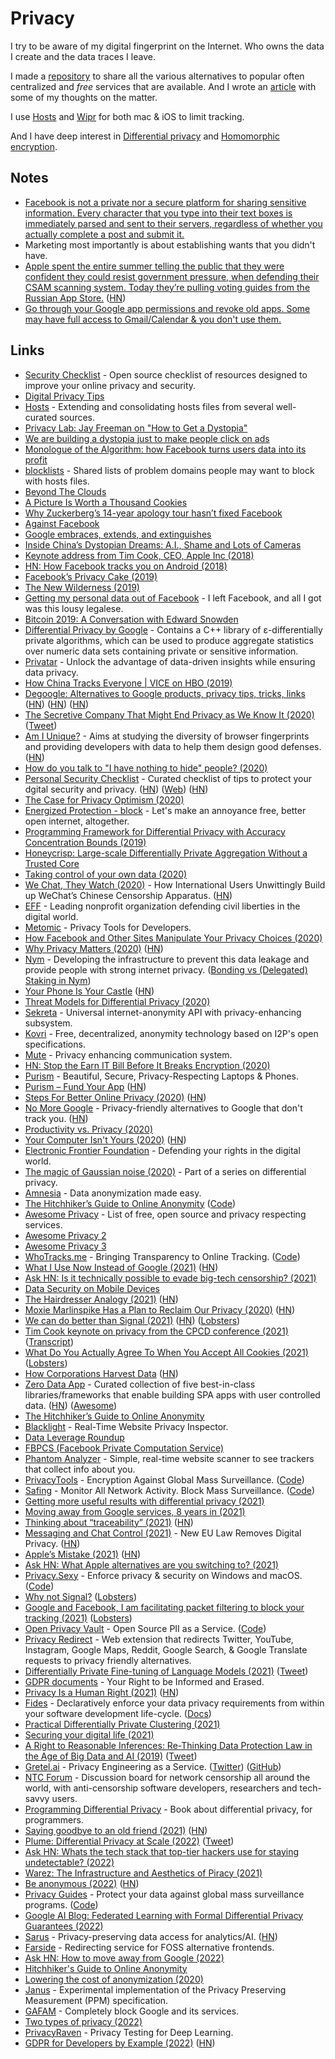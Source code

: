 # Privacy

I try to be aware of my digital fingerprint on the Internet. Who owns the data I create and the data traces I leave.

I made a [repository](https://github.com/nikitavoloboev/privacy-respecting) to share all the various alternatives to popular often centralized and _free_ services that are available. And I wrote an [article](https://medium.com/@nikitavoloboev/like-a-dog-on-a-leash-c0cdb8839079) with some of my thoughts on the matter.

I use [Hosts](https://github.com/StevenBlack/hosts) and [Wipr](https://itunes.apple.com/nl/app/wipr/id1320666476?l=en&mt=12) for both mac & iOS to limit tracking.

And I have deep interest in [Differential privacy](http://en.wikipedia.org/wiki/Differential_privacy) and [Homomorphic encryption](http://en.wikipedia.org/wiki/Homomorphic_encryption).

## Notes

- [Facebook is not a private nor a secure platform for sharing sensitive information. Every character that you type into their text boxes is immediately parsed and sent to their servers, regardless of whether you actually complete a post and submit it.](https://www.reddit.com/r/privacy/comments/79x7u3/facebook_employees_just_opened_a_privately_shared/)
- Marketing most importantly is about establishing wants that you didn't have.
- [Apple spent the entire summer telling the public that they were confident they could resist government pressure, when defending their CSAM scanning system. Today they’re pulling voting guides from the Russian App Store.](https://twitter.com/matthew_d_green/status/1438844141107044352) ([HN](https://news.ycombinator.com/item?id=28561941))
- [Go through your Google app permissions and revoke old apps. Some may have full access to Gmail/Calendar & you don't use them.](https://twitter.com/swyx/status/1467804281306636289)

## Links

- [Security Checklist](https://securitycheckli.st/) - Open source checklist of resources designed to improve your online privacy and security.
- [Digital Privacy Tips](https://bluz71.github.io/2018/06/20/digital-privacy-tips.html)
- [Hosts](https://github.com/StevenBlack/hosts) - Extending and consolidating hosts files from several well-curated sources.
- [Privacy Lab: Jay Freeman on "How to Get a Dystopia"](https://air.mozilla.org/privacy-lab-orchid/)
- [We are building a dystopia just to make people click on ads](https://www.ted.com/talks/zeynep_tufekci_we_re_building_a_dystopia_just_to_make_people_click_on_ads#t-8834)
- [Monologue of the Algorithm: how Facebook turns users data into its profit](https://vimeo.com/249633335)
- [blocklists](https://github.com/jmdugan/blocklists) - Shared lists of problem domains people may want to block with hosts files.
- [Beyond The Clouds](https://ind.ie/beyond-the-clouds/)
- [A Picture Is Worth a Thousand Cookies](https://blog.halide.cam/a-picture-is-worth-a-thousand-cookies-8400efa3d650)
- [Why Zuckerberg’s 14-year apology tour hasn’t fixed Facebook](https://www.wired.com/story/why-zuckerberg-15-year-apology-tour-hasnt-fixed-facebook/)
- [Against Facebook](https://0xadada.pub/2018/05/01/against-facebook/)
- [Google embraces, extends, and extinguishes](http://drewdevault.com/2018/05/03/Google-embraces-extends-extinguishes.html)
- [Inside China’s Dystopian Dreams: A.I., Shame and Lots of Cameras](https://www.nytimes.com/2018/07/08/business/china-surveillance-technology.html)
- [Keynote address from Tim Cook, CEO, Apple Inc (2018)](https://www.youtube.com/watch?v=kVhOLkIs20A)
- [HN: How Facebook tracks you on Android (2018)](https://news.ycombinator.com/item?id=18788658)
- [Facebook’s Privacy Cake (2019)](https://stratechery.com/2019/facebooks-privacy-cake/)
- [The New Wilderness (2019)](https://idlewords.com/2019/06/the_new_wilderness.htm)
- [Getting my personal data out of Facebook](https://ruben.verborgh.org/facebook/) - I left Facebook, and all I got was this lousy legalese.
- [Bitcoin 2019: A Conversation with Edward Snowden](https://www.youtube.com/watch?v=w7XpI0fRnIg)
- [Differential Privacy by Google](https://github.com/google/differential-privacy) - Contains a C++ library of ε-differentially private algorithms, which can be used to produce aggregate statistics over numeric data sets containing private or sensitive information.
- [Privatar](https://www.privitar.com/) - Unlock the advantage of data-driven insights while ensuring data privacy.
- [How China Tracks Everyone | VICE on HBO (2019)](https://www.youtube.com/watch?v=CLo3e1Pak-Y)
- [Degoogle: Alternatives to Google products, privacy tips, tricks, links](https://github.com/tycrek/degoogle) ([HN](https://news.ycombinator.com/item?id=24245817)) ([HN](https://news.ycombinator.com/item?id=30528205)) ([HN](https://news.ycombinator.com/item?id=30528205))
- [The Secretive Company That Might End Privacy as We Know It (2020)](https://www.nytimes.com/2020/01/18/technology/clearview-privacy-facial-recognition.html) ([Tweet](https://twitter.com/kevinakwok/status/1218621849971507200))
- [Am I Unique?](https://amiunique.org/) - Aims at studying the diversity of browser fingerprints and providing developers with data to help them design good defenses. ([HN](https://news.ycombinator.com/item?id=22148512))
- [How do you talk to "I have nothing to hide" people? (2020)](https://lobste.rs/s/6yrndd/how_do_you_talk_i_have_nothing_hide_people)
- [Personal Security Checklist](https://github.com/Lissy93/personal-security-checklist) - Curated checklist of tips to protect your dgital security and privacy. ([HN](https://news.ycombinator.com/item?id=30902426)) ([Web](https://security-list.js.org/#/)) ([HN](https://news.ycombinator.com/item?id=30922779))
- [The Case for Privacy Optimism (2020)](https://benmgarfinkel.wordpress.com/2020/03/09/privacy-optimism-2/)
- [Energized Protection - block](https://github.com/EnergizedProtection/block) - Let's make an annoyance free, better open internet, altogether.
- [Programming Framework for Differential Privacy with Accuracy Concentration Bounds (2019)](https://arxiv.org/pdf/1909.07918.pdf)
- [Honeycrisp: Large-scale Differentially Private Aggregation Without a Trusted Core](https://www.cis.upenn.edu/~ahae/papers/honeycrisp-tr.pdf)
- [Taking control of your own data (2020)](https://0x46.net/thoughts/2020/05/02/self-hosting/)
- [We Chat, They Watch (2020)](https://citizenlab.ca/2020/05/we-chat-they-watch/) - How International Users Unwittingly Build up WeChat’s Chinese Censorship Apparatus. ([HN](https://news.ycombinator.com/item?id=23109997))
- [EFF](https://www.eff.org/) - Leading nonprofit organization defending civil liberties in the digital world.
- [Metomic](https://metomic.io/) - Privacy Tools for Developers.
- [How Facebook and Other Sites Manipulate Your Privacy Choices (2020)](https://www.wired.com/story/facebook-social-media-privacy-dark-patterns/)
- [Why Privacy Matters (2020)](https://thistooshallgrow.com/blog/privacy-security-roundup) ([HN](https://news.ycombinator.com/item?id=24341079))
- [Nym](https://nymtech.net/) - Developing the infrastructure to prevent this data leakage and provide people with strong internet privacy. ([Bonding vs (Delegated) Staking in Nym](https://medium.com/nymtech/bonding-vs-delegated-staking-in-nym-f11d7adceec3))
- [Your Phone Is Your Castle](https://puri.sm/posts/your-phone-is-your-castle/) ([HN](https://news.ycombinator.com/item?id=24463347))
- [Threat Models for Differential Privacy (2020)](https://www.nist.gov/blogs/cybersecurity-insights/threat-models-differential-privacy)
- [Sekreta](https://gitlab.com/sekreta/sekreta/) - Universal internet-anonymity API with privacy-enhancing subsystem.
- [Kovri](https://gitlab.com/kovri-project/kovri/) - Free, decentralized, anonymity technology based on I2P's open specifications.
- [Mute](https://mute.one/) - Privacy enhancing communication system.
- [HN: Stop the Earn IT Bill Before It Breaks Encryption (2020)](https://news.ycombinator.com/item?id=24695373)
- [Purism](https://puri.sm/) - Beautiful, Secure, Privacy-Respecting Laptops & Phones.
- [Purism – Fund Your App](https://puri.sm/fund-your-app/) ([HN](https://news.ycombinator.com/item?id=24721913))
- [Steps For Better Online Privacy (2020)](https://www.npr.org/2020/10/09/922262686/your-technology-is-tracking-you-take-these-steps-for-better-online-privacy) ([HN](https://news.ycombinator.com/item?id=24807980))
- [No More Google](https://nomoregoogle.com/) - Privacy-friendly alternatives to Google that don't track you. ([HN](https://news.ycombinator.com/item?id=24972669))
- [Productivity vs. Privacy (2020)](https://jessems.com/productivity-vs-privacy)
- [Your Computer Isn't Yours (2020)](https://sneak.berlin/20201112/your-computer-isnt-yours/) ([HN](https://news.ycombinator.com/item?id=25078034))
- [Electronic Frontier Foundation](https://www.eff.org/) - Defending your rights in the digital world.
- [The magic of Gaussian noise (2020)](https://desfontain.es/privacy/gaussian-noise.html) - Part of a series on differential privacy.
- [Amnesia](https://amnesia.openaire.eu/) - Data anonymization made easy.
- [The Hitchhiker’s Guide to Online Anonymity](https://anonymousplanet.github.io/thgtoa/guide.html) ([Code](https://github.com/AnonymousPlanet/thgtoa))
- [Awesome Privacy](https://github.com/pluja/awesome-privacy) - List of free, open source and privacy respecting services.
- [Awesome Privacy 2](https://github.com/paulaime/Awesome-Privacy)
- [Awesome Privacy 3](https://github.com/Lissy93/awesome-privacy)
- [WhoTracks.me](https://whotracks.me/) - Bringing Transparency to Online Tracking. ([Code](https://github.com/ghostery/whotracks.me))
- [What I Use Now Instead of Google (2021)](https://kiramclean.com/blog/what-i-use-now-instead-of-google/) ([HN](https://news.ycombinator.com/item?id=25654222))
- [Ask HN: Is it technically possible to evade big-tech censorship? (2021)](https://news.ycombinator.com/item?id=25731697)
- [Data Security on Mobile Devices](https://securephones.io/)
- [The Hairdresser Analogy (2021)](https://jessems.com/hairdresser-analogy) ([HN](https://news.ycombinator.com/item?id=25791684))
- [Moxie Marlinspike Has a Plan to Reclaim Our Privacy (2020)](https://www.newyorker.com/magazine/2020/10/26/taking-back-our-privacy) ([HN](https://news.ycombinator.com/item?id=24824956))
- [We can do better than Signal (2021)](https://icyphox.sh/blog/signal/) ([HN](https://news.ycombinator.com/item?id=25811696)) ([Lobsters](https://lobste.rs/s/ypzg4z/we_can_do_better_than_signal))
- [Tim Cook keynote on privacy from the CPCD conference (2021)](https://www.youtube.com/watch?v=wmHL7xe1JIY) ([Transcript](https://www.inc.com/justin-bariso/tim-cook-may-have-just-ended-facebook.html))
- [What Do You Actually Agree To When You Accept All Cookies (2021)](https://www.conradakunga.com/blog/what-do-you-actually-agree-to-when-you-accept-all-cookies/) ([Lobsters](https://lobste.rs/s/f3jncp/what_do_you_actually_agree_when_you_accept))
- [How Corporations Harvest Data](https://dkzlv.com/en/how-they-harvest-data/) ([HN](https://news.ycombinator.com/item?id=26153055))
- [Zero Data App](https://0data.app/) - Curated collection of five best-in-class libraries/frameworks that enable building SPA apps with user controlled data. ([HN](https://news.ycombinator.com/item?id=26365835)) ([Awesome](https://github.com/0dataapp/awesome-0data))
- [The Hitchhiker’s Guide to Online Anonymity](https://anonymousplanet.org/)
- [Blacklight](https://themarkup.org/blacklight) - Real-Time Website Privacy Inspector.
- [Data Leverage Roundup](https://github.com/nickmvincent/DataLeverageRoundup)
- [FBPCS (Facebook Private Computation Service)](https://github.com/facebookresearch/FBPCS)
- [Phantom Analyzer](https://usephantom.com/) - Simple, real-time website scanner to see trackers that collect info about you.
- [PrivacyTools](https://www.privacytools.io/) - Encryption Against Global Mass Surveillance. ([Code](https://github.com/privacytools/privacytools.io))
- [Safing](https://safing.io/) - Monitor All Network Activity. Block Mass Surveillance. ([Code](https://github.com/safing/portmaster))
- [Getting more useful results with differential privacy (2021)](https://desfontain.es/privacy/more-useful-results-dp.html)
- [Moving away from Google services, 8 years in (2021)](https://maximevaillancourt.com/blog/moving-away-from-google-services-8-years-in)
- [Thinking about “traceability” (2021)](https://blog.cryptographyengineering.com/2021/08/01/thinking-about-traceability/) ([HN](https://news.ycombinator.com/item?id=28032523))
- [Messaging and Chat Control (2021)](https://www.patrick-breyer.de/en/posts/message-screening/?lang=en) - New EU Law Removes Digital Privacy. ([HN](https://news.ycombinator.com/item?id=28139889))
- [Apple’s Mistake (2021)](https://stratechery.com/2021/apples-mistake/) ([HN](https://news.ycombinator.com/item?id=28118350))
- [Ask HN: What Apple alternatives are you switching to? (2021)](https://news.ycombinator.com/item?id=28220968)
- [Privacy.Sexy](https://privacy.sexy/) - Enforce privacy & security on Windows and macOS. ([Code](https://github.com/undergroundwires/privacy.sexy))
- [Why not Signal?](https://dessalines.github.io/essays/why_not_signal.html) ([Lobsters](https://lobste.rs/s/qgkckr/why_not_signal))
- [Google and Facebook, I am facilitating packet filtering to block your tracking (2021)](https://peguero.xyz/blog/google_and_facebook_i_am_facilitating_packet_filtering_to_block_your_tracking.html) ([Lobsters](https://lobste.rs/s/jpca2y/google_facebook_i_am_facilitating_packet))
- [Open Privacy Vault](https://openprivacy.io/) - Open Source PII as a Service. ([Code](https://github.com/open-privacy/opv))
- [Privacy Redirect](https://github.com/SimonBrazell/privacy-redirect) - Web extension that redirects Twitter, YouTube, Instagram, Google Maps, Reddit, Google Search, & Google Translate requests to privacy friendly alternatives.
- [Differentially Private Fine-tuning of Language Models (2021)](https://arxiv.org/abs/2110.06500) ([Tweet](https://twitter.com/thegautamkamath/status/1450113340617940998))
- [GDPR documents](https://github.com/good-lly/gdpr-documents) - Your Right to be Informed and Erased.
- [Privacy Is a Human Right (2021)](https://blog.torproject.org/privacy-is-a-human-right) ([HN](https://news.ycombinator.com/item?id=28997501))
- [Fides](https://github.com/ethyca/fides) - Declaratively enforce your data privacy requirements from within your software development life-cycle. ([Docs](https://ethyca.github.io/fides/))
- [Practical Differentially Private Clustering (2021)](https://ai.googleblog.com/2021/10/practical-differentially-private.html)
- [Securing your digital life (2021)](https://arstechnica.com/features/2021/10/securing-your-digital-life-part-1/)
- [A Right to Reasonable Inferences: Re-Thinking Data Protection Law in the Age of Big Data and AI (2019)](https://papers.ssrn.com/sol3/papers.cfm?abstract_id=3248829) ([Tweet](https://twitter.com/ziebrah/status/1461033739409141771))
- [Gretel.ai](https://gretel.ai/) - Privacy Engineering as a Service. ([Twitter](https://twitter.com/gretel_ai)) ([GitHub](https://github.com/gretelai))
- [NTC Forum](https://ntc.party/) - Discussion board for network censorship all around the world, with anti-censorship software developers, researchers and tech-savvy users.
- [Programming Differential Privacy](https://programming-dp.com/) - Book about differential privacy, for programmers.
- [Saying goodbye to an old friend (2021)](https://ar.al/2021/12/16/saying-goodbye-to-an-old-friend/) ([HN](https://news.ycombinator.com/item?id=29657637))
- [Plume: Differential Privacy at Scale (2022)](https://arxiv.org/abs/2201.11603) ([Tweet](https://twitter.com/TedOnPrivacy/status/1486979925307498499))
- [Ask HN: Whats the tech stack that top-tier hackers use for staying undetectable? (2022)](https://news.ycombinator.com/item?id=30278631)
- [Warez: The Infrastructure and Aesthetics of Piracy (2021)](https://punctumbooks.com/titles/warez-the-infrastructure-and-aesthetics-of-piracy/)
- [Be anonymous (2022)](https://kg.dev/thoughts/be-anonymous) ([HN](https://news.ycombinator.com/item?id=30408236))
- [Privacy Guides](https://privacyguides.org/) - Protect your data against global mass surveillance programs. ([Code](https://github.com/privacyguides/privacyguides.org))
- [Google AI Blog: Federated Learning with Formal Differential Privacy Guarantees (2022)](https://ai.googleblog.com/2022/02/federated-learning-with-formal.html)
- [Sarus](https://www.sarus.tech/) - Privacy-preserving data access for analytics/AI. ([HN](https://news.ycombinator.com/item?id=30698215))
- [Farside](https://github.com/benbusby/farside) - Redirecting service for FOSS alternative frontends.
- [Ask HN: How to move away from Google (2022)](https://news.ycombinator.com/item?id=30859680)
- [Hitchhiker's Guide to Online Anonymity](https://github.com/NobodySpecial256/thgtoa)
- [Lowering the cost of anonymization (2020)](https://desfontain.es/thesis/)
- [Janus](https://github.com/divviup/janus) - Experimental implementation of the Privacy Preserving Measurement (PPM) specification.
- [GAFAM](https://github.com/nickspaargaren/no-google) - Completely block Google and its services.
- [Two types of privacy (2022)](https://seirdy.one/posts/2022/06/25/two-types-of-privacy/)
- [PrivacyRaven](https://github.com/trailofbits/PrivacyRaven) - Privacy Testing for Deep Learning.
- [GDPR for Developers by Example (2022)](https://blog.blether.chat/2022/08/03/gdpr-for-developers-by-example/) ([HN](https://news.ycombinator.com/item?id=32328837))
